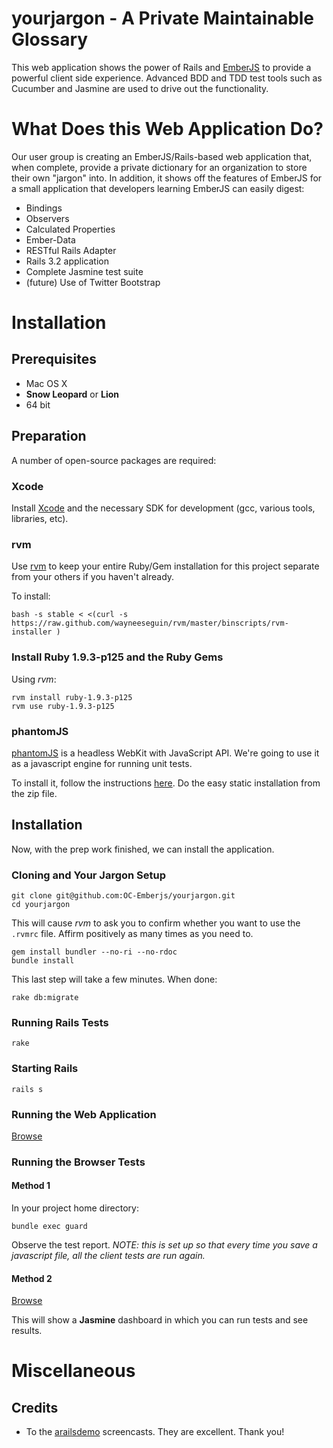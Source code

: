 # yourjargon - A Private Maintainable Glossary

This web application shows the power of Rails and [EmberJS](http://emberjs.com) to provide a powerful client side
experience.  Advanced BDD and TDD test tools such as Cucumber and Jasmine are used to drive out the functionality.

# What Does this Web Application Do?

Our user group is creating an EmberJS/Rails-based web application that, when complete, provide a private dictionary for an organization to store their own "jargon" into.  In addition, it shows off the features of EmberJS for a small application that developers learning EmberJS can easily digest:

 * Bindings
 * Observers
 * Calculated Properties
 * Ember-Data
 * RESTful Rails Adapter
 * Rails 3.2 application
 * Complete Jasmine test suite
 * (future) Use of Twitter Bootstrap

# Installation

## Prerequisites

 * Mac OS X
 * **Snow Leopard** or **Lion**
 * 64 bit

## Preparation

A number of open-source packages are required:

### Xcode

Install [Xcode](http://developer.apple.com/technologies/mac/) and the necessary SDK for development (gcc,
various tools, libraries, etc).

### rvm

Use [rvm](http://beginrescueend.com/) to keep your entire Ruby/Gem installation for this project separate from your others if you haven't already.

To install:

    bash -s stable < <(curl -s https://raw.github.com/wayneeseguin/rvm/master/binscripts/rvm-installer )

### Install Ruby 1.9.3-p125 and the Ruby Gems

Using *rvm*:

    rvm install ruby-1.9.3-p125
    rvm use ruby-1.9.3-p125

### phantomJS

[phantomJS](http://code.google.com/p/phantomjs/) is a headless WebKit with JavaScript API.  We're going to use it as
a javascript engine for running unit tests.

To install it, follow the instructions [here](http://code.google.com/p/phantomjs/wiki/Installation).  Do the easy static installation from the zip file.

## Installation

Now, with the prep work finished, we can install the application.

### Cloning and Your Jargon Setup

    git clone git@github.com:OC-Emberjs/yourjargon.git
    cd yourjargon

This will cause *rvm* to ask you to confirm whether you want to use the `.rvmrc` file.  Affirm positively as many times as you need to.

    gem install bundler --no-ri --no-rdoc
    bundle install

This last step will take a few minutes.  When done:

    rake db:migrate

### Running Rails Tests

    rake

### Starting Rails

    rails s

### Running the Web Application

[Browse](http://localhost:3000/)

### Running the Browser Tests

#### Method 1

In your project home directory:

    bundle exec guard

Observe the test report. *NOTE: this is set up so that every time you save a javascript file,
all the client tests are run again.*

#### Method 2

[Browse](http://localhost:3000/jasmine)

This will show a **Jasmine** dashboard in which you can run tests and see results.

# Miscellaneous

## Credits

* To the [arailsdemo](http://www.arailsdemo.com/) screencasts.  They are excellent.  Thank you!
